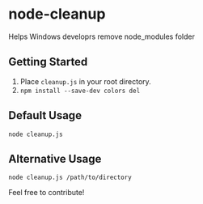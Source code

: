 # node-cleanup
Helps Windows developrs remove node_modules folder

## Getting Started
1. Place ```cleanup.js``` in your root directory.
2. ```npm install --save-dev colors del```

## Default Usage
```node cleanup.js```

## Alternative Usage
```node cleanup.js /path/to/directory```

Feel free to contribute!